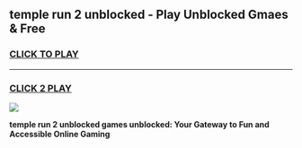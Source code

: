 
## temple run 2 unblocked - Play Unblocked Gmaes & Free
<h3>
<a href="https://news.freeplayer.one?title=temple_run_2_unblocked&ref=16F">CLICK TO PLAY</a></h3>
<hr>

<h3>
<a href="https://news.freeplayer.one?title=temple_run_2_unblocked&ref=16F">CLICK 2 PLAY</a>
  
</h3>

<a href="https://news.freeplayer.one?title=temple_run_2_unblocked&ref=16F/"><img src="https://clearcache.store/games.png"></a>


**temple run 2 unblocked games unblocked: Your Gateway to Fun and Accessible Online Gaming**
